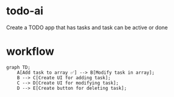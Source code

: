 # todo-ai
Create a TODO app that has tasks and task can be active or done

# workflow 
```mermaid
graph TD;
    A[Add task to array ✅] --> B[Modify task in array];
    B --> C[Create UI for adding task];
    C --> D[Create UI for modifying task];
    D --> E[Create button for deleting task];
```

